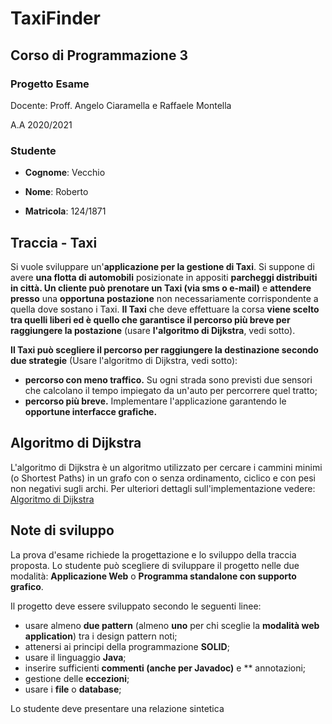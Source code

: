 # TaxiFinder
## Corso di Programmazione 3
### Progetto Esame

Docente: Proff. Angelo Ciaramella e Raffaele Montella

A.A 2020/2021

### Studente
* **Cognome**: Vecchio

* **Nome**: Roberto

* **Matricola**: 124/1871

## Traccia - Taxi
Si vuole sviluppare un'**applicazione per la gestione di Taxi**. Si suppone di avere **una flotta di automobili** posizionate in appositi **parcheggi distribuiti in città. Un cliente può prenotare un Taxi (via sms o e-mail)** e **attendere presso** una **opportuna postazione** non necessariamente corrispondente a quella dove sostano i Taxi. **Il Taxi** che deve effettuare la corsa **viene scelto tra quelli liberi ed è quello che garantisce il percorso più breve per raggiungere la postazione** (usare **l'algoritmo di Dijkstra**, vedi sotto).

**Il Taxi può scegliere il percorso per raggiungere la destinazione secondo due strategie** (Usare l'algoritmo di Dijkstra, vedi sotto):
* **percorso con meno traffico.** Su ogni strada sono previsti due sensori che calcolano il tempo impiegato da un'auto per percorrere quel tratto;
* **percorso più breve.**
Implementare l'applicazione garantendo le **opportune interfacce grafiche.**

## Algoritmo di Dijkstra
L'algoritmo di Dijkstra è un algoritmo utilizzato per cercare i cammini minimi (o Shortest Paths) in un grafo con o senza ordinamento, ciclico e con pesi non negativi sugli archi. Per ulteriori dettagli sull'implementazione vedere:
[Algoritmo di Dijkstra](https://it.wikipedia.org/wiki/Algoritmo_di_Dijkstra)

## Note di sviluppo
La prova d'esame richiede la progettazione e lo sviluppo della traccia proposta. Lo studente può scegliere di sviluppare il progetto nelle due modalità: **Applicazione Web** o **Programma standalone con supporto grafico**.

Il progetto deve essere sviluppato secondo le seguenti linee:
* usare almeno **due pattern** (almeno **uno** per chi sceglie la **modalità web application**) tra i design pattern noti;
* attenersi ai principi della programmazione **SOLID**;
* usare il linguaggio **Java**;
* inserire sufficienti **commenti (anche per Javadoc)** e ** annotazioni;
* gestione delle **eccezioni**;
* usare i **file** o **database**;


Lo studente deve presentare una relazione sintetica
